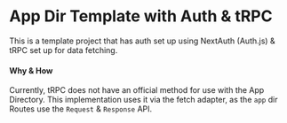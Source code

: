 # App Dir Template with Auth & tRPC

This is a template project that has auth set up using NextAuth (Auth.js) & tRPC set up for data fetching.

#### Why & How

Currently, tRPC does not have an official method for use with the App Directory. This implementation uses it via the fetch adapter, as the `app` dir Routes use the `Request` & `Response` API.
